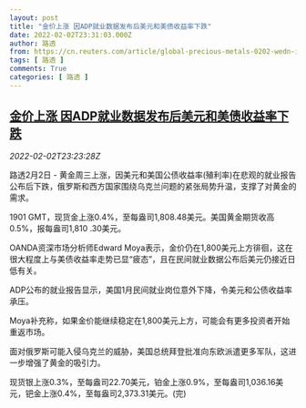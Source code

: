```yaml
---
layout: post
title: "金价上涨 因ADP就业数据发布后美元和美债收益率下跌"
date: 2022-02-02T23:31:03.000Z
author: 路透
from: https://cn.reuters.com/article/global-precious-metals-0202-wedn-idCNKBS2K7292
tags: [ 路透 ]
comments: True
categories: [ 路透 ]
---
```

<!--1643844663000-->
[金价上涨 因ADP就业数据发布后美元和美债收益率下跌](https://cn.reuters.com/article/global-precious-metals-0202-wedn-idCNKBS2K7292)
------

<div>
<div><i>2022-02-02T23:23:28Z</i></div><p>路透2月2日 - 黄金周三上涨，因美元和美国公债收益率(殖利率)在悲观的就业报告公布后下跌，俄罗斯和西方国家围绕乌克兰问题的紧张局势升温，支撑了对黄金的需求。</p><p>1901 GMT，现货金上涨0.4%，至每盎司1,808.48美元。美国黄金期货收高0.5%，报每盎司1,810 .30美元。</p><p>OANDA资深市场分析师Edward Moya表示，金价仍在1,800美元上方徘徊，这在很大程度上与美债收益率走势已显“疲态”，且在民间就业数据公布后美元仍接近日低有关。</p><p>ADP公布的就业报告显示，美国1月民间就业岗位意外下降，令美元和公债收益率承压。</p><p>Moya补充称，如果金价能继续稳定在1,800美元上方，可能会有更多投资者开始重返市场。</p><p>面对俄罗斯可能入侵乌克兰的威胁，美国总统拜登批准向东欧派遣更多军队，这进一步增强了黄金的吸引力。</p><p>现货银上涨0.3%，至每盎司22.70美元，铂金上涨0.9%，至每盎司1,036.16美元，钯金上涨0.4%，至每盎司2,373.31美元。(完)</p>
</div>
